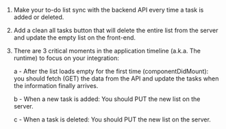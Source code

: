1. Make your to-do list sync with the backend API every time a task is added or deleted.

2. Add a clean all tasks button that will delete the entire list from the server and update the empty list on the front-end.

3. There are 3 critical moments in the application timeline (a.k.a. The runtime) to focus on your integration: 

    a - After the list loads empty for the first time (componentDidMount): you should fetch (GET) the data from the API and update the tasks when the information finally arrives. 

    b - When a new task is added: You should PUT the new list on the server. 

    c - When a task is deleted: You should PUT the new list on the server.